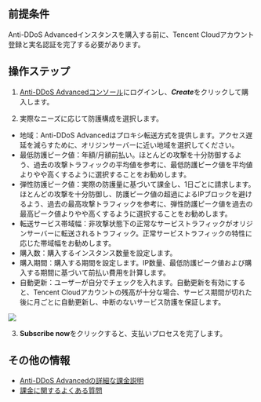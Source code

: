 [//]: # (chinagitpath:XXXXX)

## 前提条件

Anti-DDoS Advancedインスタンスを購入する前に、Tencent Cloudアカウント登録と実名認証を完了する必要があります。

## 操作ステップ
1. [Anti-DDoS Advancedコンソール](https://console.cloud.tencent.com/dayu/bgpip)にログインし、***Create***をクリックして購入します。

2. 実際なニーズに応じて防護構成を選択します。
 - 地域：Anti-DDoS Advancedはプロキシ転送方式を提供します。アクセス遅延を減らすために、オリジンサーバーに近い地域を選択してください。
 - 最低防護ピーク値：年額/月額前払い。ほとんどの攻撃を十分防御するよう、過去の攻撃トラフィックの平均値を参考に、最低防護ピーク値を平均値よりやや高くするように選択することをお勧めします。
 - 弾性防護ピーク値：実際の防護量に基づいて課金し、1日ごとに請求します。ほとんどの攻撃を十分防御し、防護ピーク値の超過によるIPブロックを避けるよう、過去の最高攻撃トラフィックを参考に、弾性防護ピーク値を過去の最高ピーク値よりやや高くするように選択することをお勧めします。
 - 転送サービス帯域幅：非攻撃状態下の正常なサービストラフィックがオリジンサーバーに転送されるトラフィック。正常サービストラフィックの特性に応じた帯域幅をお勧めします。
 - 購入数：購入するインスタンス数量を設定します。
 - 購入期間：購入する期間を設定します。IP数量、最低防護ピーク値および購入する期間に基づいて前払い費用を計算します。
 - 自動更新：ユーザーが自分でチェックを入れます。自動更新を有効にすると、Tencent Cloudアカウントの残高が十分な場合、サービス期間が切れた後に月ごとに自動更新し、中断のないサービス防護を保証します。

 ![](https://main.qcloudimg.com/raw/51bc6f38505956e06133aa5db64c7dcd.png)

3. **Subscribe now**をクリックすると、支払いプロセスを完了します。

## その他の情報

- [Anti-DDoS Advancedの詳細な課金説明](https://cloud.tencent.com/document/product/1014/31100)
- [課金に関するよくある質問](https://cloud.tencent.com/document/product/1014/31140)

